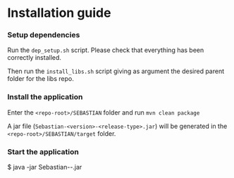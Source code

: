 # Installation guide

### Setup dependencies

Run the `dep_setup.sh` script. Please check that everything has been correctly installed.

Then run the `install_libs.sh` script giving as argument the desired parent folder for the libs repo.

### Install the application

Enter the `<repo-root>/SEBASTIAN` folder and run 
```mvn clean package```

A jar file (`Sebastian-<version>-<release-type>.jar`) will be generated in the `<repo-root>/SEBASTIAN/target` folder.

### Start the application

$ java -jar Sebastian-<version>-<release-type>.jar
